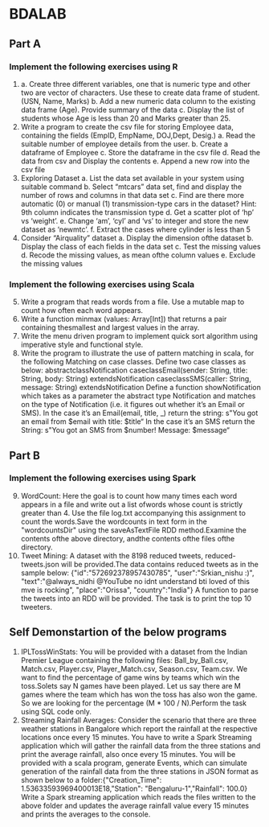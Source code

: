 # BDALAB

## Part A

### Implement the following exercises using R
1.  a. Create three different variables, one that is numeric type and other two are vector of characters. Use these to create  data frame of student.(USN, Name, Marks)
    b. Add a new numeric data column to the existing data frame (Age). Provide summary of the data
    c. Display the list of students whose Age is less than 20 and Marks greater than 25.
2.	Write a program to create the csv file for storing Employee data, containing the fields  (EmpID, EmpName, DOJ,Dept, Desig.)
    a.	Read the suitable number of employee details from the user.
    b.	Create a dataframe of Employee
    c.	Store the dataframe in the csv file
    d.	Read the data from csv and Display the contents
    e.  Append a new row into the csv file
3.	Exploring Dataset 
  a. List the data set available in your system using suitable command
  b. Select “mtcars” data set, find and display the number of rows and columns in that data set
  c. Find are there more automatic (0) or manual (1) transmission-type cars in the dataset?   Hint: 9th column indicates the transmission type
  d. Get a scatter plot of ‘hp’ vs ‘weight’.
  e. Change ‘am’, ‘cyl’ and ‘vs’ to integer and store the new dataset as ‘newmtc’.
  f. Extract the cases where cylinder is less than 5
4.	Consider “Airquality” dataset
  a.	Display the dimension ofthe dataset
  b.	Display the class of each fields in the data set
  c.	Test the missing values
  d.	Recode the missing values, as mean ofthe column values
  e.	Exclude the missing values

### Implement the following exercises using Scala
5.	Write a program that reads words from a file. Use a mutable map to count how often each word appears.
6.	Write a function minmax (values: Array[Int]) that returns a pair containing thesmallest and largest values in the array.
7.	Write the menu driven program to implement quick sort algorithm using imperative style and functional style.
8.	Write the program to illustrate the use of pattern matching in scala, for the following
  Matching on case classes. Define two case classes as below:
  abstractclassNotification
  caseclassEmail(sender: String, title: String, body: String) extendsNotification
  caseclassSMS(caller: String, message: String) extendsNotification
  Define a function showNotification which takes as a parameter the abstract type Notification and matches on the type of Notification (i.e. it figures out whether it’s an Email or SMS). 
  In the case it’s an Email(email, title, _) return the string: s"You got an email from $email with title: $title“
  In the case it’s an SMS return the String:  s"You got an SMS from $number! Message: $message“

## Part B

### Implement the following exercises using Spark
9.	WordCount: Here the goal is to count how many times each word appears in a file and write out a list ofwords whose count is strictly greater than 4.
  Use the file log.txt accompanying this assignment to count the words.Save the wordcounts in text form in the "wordcountsDir" using the saveAsTextFile RDD method.Examine the contents ofthe above directory, andthe contents ofthe files ofthe directory.
10.	Tweet Mining: A dataset with the 8198 reduced tweets, reduced-tweets.json will be provided.The data contains reduced tweets as in the sample below:
{"id":"572692378957430785",
"user":"Srkian_nishu :)",
"text":"@always_nidhi @YouTube no idnt understand bti loved of this mve is rocking",
"place":"Orissa",
"country":"India"}
A function to parse the tweets into an RDD will be provided. The task is to print the top 10 tweeters.

## Self Demonstartion of the below programs
1.	IPLTossWinStats: You will be provided with a dataset from the Indian Premier League containing the following files:
  Ball_by_Ball.csv, Match.csv, Player.csv, Player_Match.csv, Season.csv, Team.csv.
  We want to find the percentage of game wins by teams which win the toss.Solets say N games have been played. Let us say there are M games where the team which has won the toss has also won the game. So we are looking for the percentage (M * 100 / N).Perform the task using SQL code only.
2.	Streaming Rainfall Averages: Consider the scenario that there are three weather stations in Bangalore which report the rainfall at the respective locations once every 15 minutes. You have to write a Spark Streaming application which will gather the rainfall data from the three stations and print the average rainfall, also once every 15 minutes.
  You will be provided with a scala program, generate Events, which can simulate generation of the rainfall data from the three stations in JSON format  as shown below to a folder:{"Creation_Time": 1.53633593969400013E18,"Station":  "Bengaluru-1","Rainfall": 100.0} Write a Spark streaming application which reads the files written to the above folder and updates the average rainfall value every 15 minutes and prints the averages to the console.
